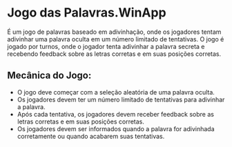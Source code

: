 
# Jogo das Palavras.WinApp

É um jogo de palavras baseado em adivinhação, onde os jogadores tentam adivinhar uma palavra oculta em um número limitado de tentativas. O jogo é jogado por turnos, onde o jogador tenta adivinhar a palavra secreta e recebendo feedback sobre as letras corretas e em suas posições corretas.

##  Mecânica do Jogo:
- O jogo deve começar com a seleção aleatória de uma palavra oculta.
- Os jogadores devem ter um número limitado de tentativas para adivinhar a palavra.
- Após cada tentativa, os jogadores devem receber feedback sobre as letras corretas e em suas posições corretas.
- Os jogadores devem ser informados quando a palavra for adivinhada corretamente ou quando acabarem suas tentativas.
